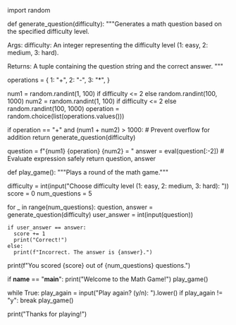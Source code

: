 import random

def generate_question(difficulty):
  """Generates a math question based on the specified difficulty level.

  Args:
      difficulty: An integer representing the difficulty level (1: easy, 2: medium, 3: hard).

  Returns:
      A tuple containing the question string and the correct answer.
  """

  operations = {
      1: "+",
      2: "-",
      3: "*",
  }

  num1 = random.randint(1, 100) if difficulty <= 2 else random.randint(100, 1000)
  num2 = random.randint(1, 100) if difficulty <= 2 else random.randint(100, 1000)
  operation = random.choice(list(operations.values()))

  if operation == "+" and (num1 + num2) > 1000:  # Prevent overflow for addition
    return generate_question(difficulty)

  question = f"{num1} {operation} {num2} = "
  answer = eval(question[:-2])  # Evaluate expression safely
  return question, answer

def play_game():
  """Plays a round of the math game."""

  difficulty = int(input("Choose difficulty level (1: easy, 2: medium, 3: hard): "))
  score = 0
  num_questions = 5

  for _ in range(num_questions):
    question, answer = generate_question(difficulty)
    user_answer = int(input(question))

    if user_answer == answer:
      score += 1
      print("Correct!")
    else:
      print(f"Incorrect. The answer is {answer}.")

  print(f"You scored {score} out of {num_questions} questions.")

if __name__ == "__main__":
  print("Welcome to the Math Game!")
  play_game()

  while True:
    play_again = input("Play again? (y/n): ").lower()
    if play_again != "y":
      break
    play_game()

  print("Thanks for playing!")
